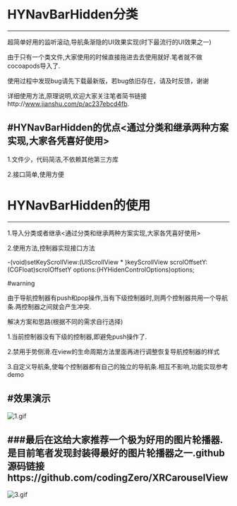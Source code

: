 # HYNavBarHidden分类
---

超简单好用的监听滚动,导航条渐隐的UI效果实现(时下最流行的UI效果之一)

由于只有一个类文件,大家使用的时候直接拖进去去使用就好.笔者就不做cocoapods导入了.

使用过程中发现bug请先下载最新版，若bug依旧存在，请及时反馈，谢谢

详细使用方法,原理说明,欢迎大家关注笔者简书链接http://www.jianshu.com/p/ac237ebcd4fb.

#HYNavBarHidden的优点<通过分类和继承两种方案实现,大家各凭喜好使用>
---
1.文件少，代码简洁,不依赖其他第三方库

2.接口简单,使用方便

# HYNavBarHidden的使用
---
1.导入分类或者继承<通过分类和继承两种方案实现,大家各凭喜好使用>


2.使用方法,控制器实现接口方法


   -(void)setKeyScrollView:(UIScrollView * )keyScrollView scrolOffsetY:(CGFloat)scrolOffsetY options:(HYHidenControlOptions)options;

#warning 

由于导航控制器有push和pop操作,当有下级控制器时,则两个控制器共用一个导航条.两控制器之间就会产生冲突.

解决方案和思路(根据不同的需求自行选择)

1.当前控制器没有下级的控制器,即避免push操作了.

2.禁用手势侧滑.在view的生命周期方法里面再进行调整恢复导航控制器的样式

3.自定义导航条,使每个控制器都有自己的独立的导航条.相互不影响,功能实现参考demo

#效果演示
---
![1.gif](http://upload-images.jianshu.io/upload_images/1338042-b49f8c85cef44460.gif?imageMogr2/auto-orient/strip)

###最后在这给大家推荐一个极为好用的图片轮播器.是目前笔者发现封装得最好的图片轮播器之一.github源码链接https://github.com/codingZero/XRCarouselView
---
![3.gif](http://upload-images.jianshu.io/upload_images/1338042-3c3b404123db6f3b.gif?imageMogr2/auto-orient/strip)



